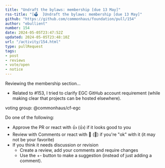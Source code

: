 ```yaml
---
title: "Undraft the bylaws: membership [due 13 May]"
rss-title: "[🗳️  ]Undraft the bylaws: membership [due 13 May]"
github: "https://github.com/commonhaus/foundation/pull/154"
author: "ebullient"
number: 154
date: 2024-05-05T23:47:52Z
updated: 2024-05-05T23:48:10Z
url: "/activity/154.html"
type: pullRequest
tags:
- post
- reviews
- vote/open
- notice
---
```

Reviewing the membership section... 

- Related to #153, I tried to clarify EGC GitHub account requirement (while making clear that projects can be hosted elsewhere).

voting group: @commonhaus/cf-egc 

Do one of the following:

- Approve the PR or react with 👍 (:+1:) if it looks good to you
- Review with Comments or react with 👀 (:eyes:) if you're "ok" with it (it may not be your favorite)
- If you think it needs discussion or revision
    - Create a review, add your comments and require changes
    - Use the +- button to make a suggestion (instead of just adding a comment).
